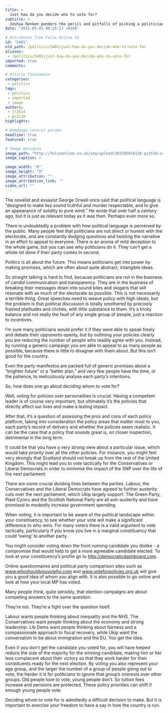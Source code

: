 ```yaml
---
title: >
  Just how do you decide who to vote for?
subtitle: >
  Joshua Renken ponders the perils and pitfalls of picking a politician
date: "2015-05-01 00:28:13 +0100"

# Attributes from Felix Online V1
id: "5481"
old_path: /politics/5481/just-how-do-you-decide-who-to-vote-for
aliases:
 - /politics/5481/just-how-do-you-decide-who-to-vote-for
imported: true
comments:

# Article Taxonomies
categories:
 - politics
tags:
 - politics
 - imported
 - image
authors:
 - jr2514
 - ps3110
highlights:

# Homepage control params
headline: true
featured: true

# Image metadata
image_path: "http://felixonline.co.uk/img/upload/201505010128-ps3110-screen-shot-2015-05-01-at-01.28.01.png"
image_caption: >

image_width: "0"
image_height: "0"
image_attribution: ""
image_attribution_link: ""
video_url: ""
---
```


The novelist and essayist George Orwell once said that political language is “designed to make lies sound truthful and murder respectable, and to give an appearance of solidity to pure wind.” He wrote that over half a century ago, but it is just as relevant today as it was then. Perhaps even more so.

There is undoubtedly a problem with how political language is perceived by the public. Many people feel that politicians are not direct or honest with the electorate, and are constantly dodging questions and twisting the narrative in an effort to appeal to everyone. There is an aroma of mild deception to the whole game, but you can see why politicians do it. They can’t get a whole lot done if their party comes in second.

Politics is all about the future. This means politicians get into power by making promises, which are often about quite abstract, intangible ideas.

So straight talking is hard to find, because politicians are not in the business of candid communication and transparency. They are in the business of breaking their messages down into sound bites and slogans that will resonate with as much of the electorate as possible. This is not necessarily a terrible thing. Great speeches need to weave policy with high ideals, but the problem is that political discussion is totally smothered by precisely framed platitudes and clichés, with little substance to them. It’s a tricky balance and not really the fault of any single group of people, just a reaction to incentives.

I’m sure many politicians would prefer it if they were able to speak freely and debate their opponents openly, but by outlining your policies clearly you are reducing the number of people who readily agree with you. Instead, by running a generic campaign you are able to appeal to as many people as possible, because there is little to disagree with them about. But this isn’t good for the country.

Even the party manifestos are packed full of generic promises about a “brighter future” or a “better plan,” and very few people have the time, or the patience, to meticulously analyse each party’s intentions.

So, how does one go about deciding whom to vote for?

Well, voting for policies over personalities is crucial. Having a competent leader is of course very important, but ultimately it’s the policies that directly affect our lives and make a lasting impact.

After that, it’s a question of assessing the pros and cons of each policy platform, taking into consideration the policy areas that matter most to you, each party’s record of delivery and whether the policies seem realistic. It can be the case that a policy that sounds great is, on closer inspection, detrimental in the long term.

It could be that you have a very strong view about a particular issue, which would take priority over all the other policies. For instance, you might feel very strongly that Scotland should not break up from the rest of the United Kingdom. This might lead you to vote tactically for the Conservatives or Liberal Democrats in order to minimise the impact of the SNP over the life of the next parliament.

There are some crucial dividing lines between the parties. Labour, the Conservatives and the Liberal Democrats have agreed to further austerity cuts over the next parliament, which Ukip largely support. The Green Party, Plaid Cymru and the Scottish National Party are all anti-austerity and have promised to modestly increase government spending.

When voting, it is important to be aware of the political landscape within your constituency, to see whether your vote will make a significant difference to who wins. For many voters there is a valid argument to vote tactically, particularly if you know you live in a marginal constituency that could ‘swing’ to another party.

You might consider voting down the front running candidate you dislike - a compromise that would help to get a more agreeable candidate elected. To look at your constituency’s profile go to http://democraticdashboard.com.

Online questionnaires and political party comparison sites such as www.whoshouldyouvotefor.com and www.voteforpolicies.org.uk will give you a good idea of whom you align with. It is also possible to go online and look at how your local MP has voted.

Many people think, quite sensibly, that election campaigns are about competing answers to the same question.

They’re not. They’re a fight over the question itself.

Labour wants people thinking about inequality and the NHS. The Conservatives want people thinking about the economy and strong leadership. Lib Dems want people thinking about fairness and a compassionate approach to fiscal recovery, while Ukip want the conversation to be about immigration and the EU. You get the idea.

Even if you don’t get the candidate you voted for, you will have helped reduce the size of the majority for the winning candidate, making him or her less complacent about their victory so that they work harder for their constituents ready for the next election. By voting you also represent your age group, and the larger the number of a group of people going out to vote, the harder it is for politicians to ignore that group’s interests over other groups. Old people love to vote, young people don’t. So tuition fees increase and pensions are protected. These policy priorities can shift if enough young people vote.

Deciding whom to vote for is admittedly a difficult decision to make. But it is important to exercise your freedom to have a say in how the country is run.
